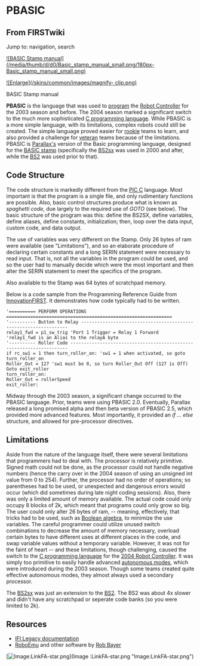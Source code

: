# PBASIC

## From FIRSTwiki

Jump to: navigation, search

[![BASIC Stamp manual](/media/thumb/d/d0/Basic_stamp_manual_small.png/180px-
Basic_stamp_manual_small.png)](Image:Basic_stamp_manual_small.png "BASIC Stamp manual")

[![Enlarge](/skins/common/images/magnify-
clip.png)](Image:Basic_stamp_manual_small.png "Enlarge")

BASIC Stamp manual

**PBASIC** is the language that was used to [program](Programming "Programming") the [Robot Controller](robot-controller) for the 2003 season and before. The 2004 season marked a significant switch to the much more sophisticated [C programming language](PIC_C "PIC C"). While PBASIC is a more simple language, with its limitations, complex robots could still be created. The simple language proved easier for [rookie](/index.php?title=Rookie&action=edit "Rookie") teams to learn, and also provided a challenge for [veteran](/index.php?title=Veteran&action=edit "Veteran") teams because of the limitations. PBASIC is [Parallax's](Parallax "Parallax") version of the Basic programming language, designed for the [BASIC stamp](BASIC_stamp "BASIC stamp") (specifically the [BS2sx](BS2sx "BS2sx") was used in 2000 and after, while the [BS2](BS2 "BS2") was used prior to that).

## Code Structure

The code structure is markedly different from the [PIC C](PIC_C "PIC C") language. Most important is that the program is a single file, and only rudimentary functions are possible. Also, basic control structures produce what is known as _spaghetti code_, due largely to the required use of _GOTO_ (see below). The basic structure of the program was this: define the BS2SX, define variables, define aliases, define constants, initialization; then, loop over the data input, custom code, and data output.

The use of variables was very different on the Stamp. Only 26 bytes of ram were available (see "Limitations"), and so an elaborate procedure of declaring certain constants and a long SERIN statement were necessary to read input. That is, not all the variables in the program could be used, and so the user had to manually decide which were the most important and then alter the SERIN statement to meet the specifics of the program.

Also available to the Stamp was 64 bytes of scratchpad memory.

Below is a code sample from the Programming Reference Guide from [InnovationFIRST](InnovationFIRST "InnovationFIRST"). It demonstrates how code typically had to be written.

```
'========== PERFORM OPERATIONS ==============================================================
'---------- Button to Relay -----------------------------------------------------------------
relay1_fwd = p1_sw_trig 'Port 1 Trigger = Relay 1 Forward
'relay1_fwd is an Alias to the relayA byte
'---------- Roller Code ---------------------------------------------------------------------
if rc_sw1 = 1 then turn_roller_on: 'sw1 = 1 when activated, so goto turn_roller_on
Roller_Out = 127 'sw1 must be 0, so turn Roller_Out Off (127 is Off)
Goto exit_roller
turn_roller_on:
Roller_Out = rollerSpeed
exit_roller:
```

Midway through the 2003 season, a significant change occurred to the PBASIC language. Prior, teams were using PBASIC 2.0\. Eventually, Parallax released a long promised alpha and then beta version of PBASIC 2.5, which provided more advanced features. Most importantly, it provided an _if ... else_ structure, and allowed for pre-processor directives.

## Limitations

Aside from the nature of the language itself, there were several limitations that programmers had to deal with. The processor is relatively primitive. Signed math could not be done, as the processor could not handle negative numbers (hence the carry over in the 2004 season of using an unsigned int value from 0 to 254). Further, the processor had no order of operations; so parentheses had to be used, or unexpected and dangerous errors would occur (which did sometimes during late night coding sessions). Also, there was only a limited amount of memory available. The actual code could only occupy 8 blocks of 2k, which meant that programs could only grow so big. The user could only alter 26 bytes of ram, -- meaning, effectively, that tricks had to be used, such as [Boolean algebra](/index.php?title=Boolean_algebra&action=edit "Boolean algebra"), to minimize the use variables. The careful programmer could utilize unused switch combinations to decrease the amount of memory necessary, overload certain bytes to have different uses at different places in the code, and swap variable values without a temporary variable. However, it was not for the faint of heart -- and these limitations, though challenging, caused the switch to the [C programming language](PIC_C "PIC C") for the [2004 Robot Controller](Robot_Controller_%282004%29 "Robot Controller \(2004\)"). It was simply too primitive to easily handle advanced [autonomous modes](Autonomous_mode "Autonomous mode"), which were introduced during the 2003 season. Though some teams created quite effective autonomous modes, they almost always used a secondary processor.

The [BS2sx](BS2sx "BS2sx") was just an extension to the [BS2](BS2 "BS2"). The BS2 was about 4x slower and didn't have any scratchpad or seperate code banks (so you were limited to 2k).

## Resources

- [IFI Legacy documentation](http://innovationfirst.com/FIRSTRobotics/documentation-legacy.htm "http://innovationfirst.com/FIRSTRobotics/documentation-legacy.htm")
- [RoboEmu](http://www.robbayer.com/software.htm "http://www.robbayer.com/software.htm") and other software by [Rob Bayer](/index.php?title=Rob_Bayer&action=edit "Rob Bayer")

[![Image:LinkFA-star.png](/media/6/60/LinkFA-star.png)](Image
:LinkFA-star.png "Image:LinkFA-star.png")
